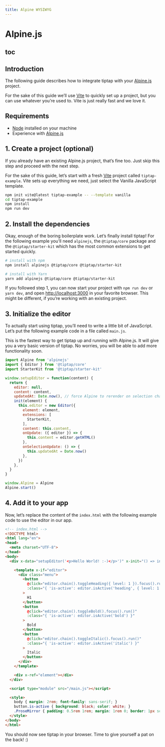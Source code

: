 ```yaml
---
title: Alpine WYSIWYG
---
```


# Alpine.js

## toc

## Introduction
The following guide describes how to integrate tiptap with your [Alpine.js](https://github.com/alpinejs/alpine) project.

For the sake of this guide we’ll use [Vite](https://vitejs.dev/) to quickly set up a project, but you can use whatever you’re used to. Vite is just really fast and we love it.

## Requirements
* [Node](https://nodejs.org/en/download/) installed on your machine
* Experience with [Alpine.js](https://github.com/alpinejs/alpine)

## 1. Create a project (optional)
If you already have an existing Alpine.js project, that’s fine too. Just skip this step and proceed with the next step.

For the sake of this guide, let’s start with a fresh [Vite](https://vitejs.dev/) project called `tiptap-example`. Vite sets up everything we need, just select the Vanilla JavaScript template.

```bash
npm init vite@latest tiptap-example -- --template vanilla
cd tiptap-example
npm install
npm run dev
```

## 2. Install the dependencies

Okay, enough of the boring boilerplate work. Let’s finally install tiptap! For the following example you’ll need `alpinejs`, the `@tiptap/core` package and the `@tiptap/starter-kit` which has the most common extensions to get started quickly.

```bash
# install with npm
npm install alpinejs @tiptap/core @tiptap/starter-kit

# install with Yarn
yarn add alpinejs @tiptap/core @tiptap/starter-kit
```

If you followed step 1, you can now start your project with `npm run dev` or `yarn dev`, and open [http://localhost:3000](http://localhost:3000) in your favorite browser. This might be different, if you’re working with an existing project.

## 3. Initialize the editor
To actually start using tiptap, you’ll need to write a little bit of JavaScript. Let’s put the following example code in a file called `main.js`.

This is the fastest way to get tiptap up and running with Alpine.js. It will give you a very basic version of tiptap. No worries, you will be able to add more functionality soon.

```js
import Alpine from 'alpinejs'
import { Editor } from '@tiptap/core'
import StarterKit from '@tiptap/starter-kit'

window.setupEditor = function(content) {
  return {
    editor: null,
    content: content,
    updatedAt: Date.now(), // force Alpine to rerender on selection change
    init(element) {
      this.editor = new Editor({
        element: element,
        extensions: [
          StarterKit,
        ],
        content: this.content,
        onUpdate: ({ editor }) => {
          this.content = editor.getHTML()
        },
        onSelectionUpdate: () => {
          this.updatedAt = Date.now()
        },
      })
    },
  }
}

window.Alpine = Alpine
Alpine.start()
```

## 4. Add it to your app
Now, let’s replace the content of the `index.html` with the following example code to use the editor in our app.

```html
<!-- index.html -->
<!DOCTYPE html>
<html lang="en">
<head>
  <meta charset="UTF-8">
</head>
<body>
  <div x-data="setupEditor('<p>Hello World! :-)</p>')" x-init="() => init($refs.element)">

    <template x-if="editor">
      <div class="menu">
        <button
          @click="editor.chain().toggleHeading({ level: 1 }).focus().run()"
          :class="{ 'is-active': editor.isActive('heading', { level: 1 }) }"
        >
          H1
        </button>
        <button
          @click="editor.chain().toggleBold().focus().run()"
          :class="{ 'is-active': editor.isActive('bold') }"
        >
          Bold
        </button>
        <button
          @click="editor.chain().toggleItalic().focus().run()"
          :class="{ 'is-active': editor.isActive('italic') }"
        >
          Italic
        </button>
      </div>
    </template>

    <div x-ref="element"></div>
  </div>

  <script type="module" src="/main.js"></script>

  <style>
    body { margin: 2rem; font-family: sans-serif; }
    button.is-active { background: black; color: white; }
    .ProseMirror { padding: 0.5rem 1rem; margin: 1rem 0; border: 1px solid #ccc; }
  </style>
</body>
</html>
```

You should now see tiptap in your browser. Time to give yourself a pat on the back! :)
